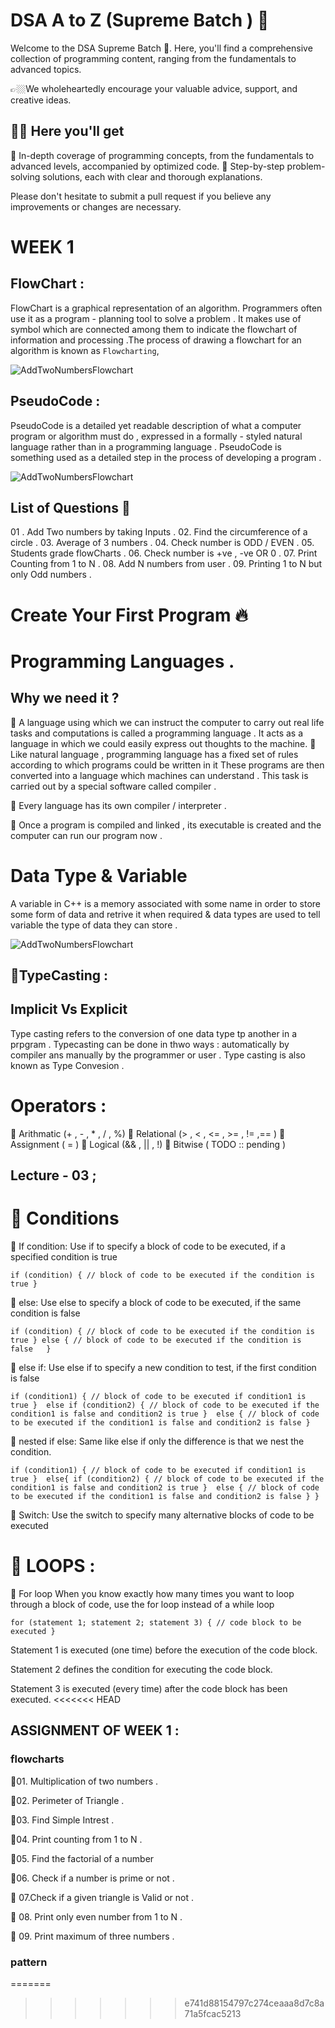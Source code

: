 # DSA A to Z (Supreme Batch ) 🚀
Welcome to the DSA Supreme Batch 🚀. Here, you'll find a comprehensive collection of programming content, ranging from the fundamentals to advanced topics.


👉🏼We wholeheartedly encourage your valuable advice, support, and creative ideas. 

## ✍🏼 Here you'll get 
🔵 In-depth coverage of programming concepts, from the fundamentals to advanced levels, accompanied by optimized code.
🔵 Step-by-step problem-solving solutions, each with clear and thorough explanations.

Please don't hesitate to submit a pull request if you believe any improvements or changes are necessary.


# WEEK 1 
## FlowChart : 
FlowChart is a graphical representation of  an algorithm. Programmers often use it as a program - planning tool to solve a problem . It makes use of symbol which are connected among them to indicate the flowchart of information and processing .The process of drawing a flowchart for an algorithm is known as `Flowcharting`, 


<img src="https://www.ebhor.com/wp-content/uploads/2023/01/Flowchart-To-Add-Two-Numbers.jpg" alt="AddTwoNumbersFlowchart" />

## PseudoCode :
PseudoCode is a detailed yet readable description of what a computer program or algorithm must do , expressed in a formally - styled natural language rather than in a programming language . PseudoCode is something used as a detailed step in the process of developing a program .

<img src="https://image4.slideserve.com/585289/algorithm-pseudo-code-flowchart-l.jpg" alt="AddTwoNumbersFlowchart" />


## List of Questions 🌟
01 . Add Two numbers by taking Inputs .
02. Find the circumference of a circle .
03. Average of 3 numbers .
04. Check number is ODD / EVEN .
05. Students grade flowCharts .
06. Check number is +ve , -ve OR 0 .
07. Print Counting from 1 to N .
08. Add N numbers from user .
09. Printing 1 to N but only Odd numbers .


# Create Your First Program 🔥

# Programming Languages .
## Why we need it ?

🔹 A language using which we can instruct the computer to carry out real life tasks and computations is called a programming language . It acts as a language in which we could easily express out thoughts to the machine.
🔹 Like natural language , programming language has a fixed set of rules according to which programs could be written in it These programs are then converted into a language which machines can understand . This task is carried out by a special software called compiler .

🔹 Every language has its own compiler / interpreter .

🔹 Once a program is compiled and linked , its executable is created and the computer can run our program now .



# Data Type & Variable 
A variable in C++ is a memory associated with some name in order to store some form of data and retrive it when required & data types are used to tell variable the type of data they can store .

<img src="https://simplesnippets.tech/wp-content/uploads/2018/03/c-datatypes.jpg" alt="AddTwoNumbersFlowchart" />


## 🔵TypeCasting :
## Implicit Vs Explicit 
Type casting refers to the conversion of one data type tp another in a prpgram . Typecasting can be done in thwo ways : automatically by compiler ans manually by the programmer or user . Type casting is also known as Type Convesion .


# Operators : 
🔹 Arithmatic (+ , - , * , / , %)
🔹 Relational (> , < , <= , >= , != ,== )
🔹 Assignment ( = )
🔹 Logical (&& , || , !)
🔹 Bitwise ( TODO :: pending )


## Lecture - 03 ;

# 🔵 Conditions 

🔹 If condition: Use if to specify a block of code to be executed, if a specified condition is true

`if (condition) {
  // block of code to be executed if the condition is true
}`

🔹 else: Use else to specify a block of code to be executed, if the same condition is false 

`
if (condition) {
  // block of code to be executed if the condition is true
} else {
  // block of code to be executed if the condition is false  
}
`


🔹 else if:  Use else if to specify a new condition to test, if the first condition is false

`if (condition1) {
  // block of code to be executed if condition1 is true
} 
else if (condition2) {
  // block of code to be executed if the condition1 is false and condition2 is true
} 
else {
  // block of code to be executed if the condition1 is false and condition2 is false
}`

🔹 nested  if else:  Same  like else if only the difference is that we nest the condition.

`if (condition1) {
  // block of code to be executed if condition1 is true
} 
else{
  if (condition2) {
    // block of code to be executed if the condition1 is false and condition2 is true
   } 
    else {
     // block of code to be executed if the condition1 is false and condition2 is false
    }
}
`

🔹 Switch: Use the switch to specify many alternative blocks of code to be executed


# 🔵 LOOPS : 

🔹 For loop 
When you know exactly how many times you want to loop through a block of code, use the for loop instead of a while loop

`for (statement 1; statement 2; statement 3) {
  // code block to be executed
}`

Statement 1 is executed (one time) before the execution of the code block.

Statement 2 defines the condition for executing the code block.

Statement 3 is executed (every time) after the code block has been executed.
<<<<<<< HEAD



## ASSIGNMENT OF WEEK 1 : 

### flowcharts 

🔹01. Multiplication of two numbers .

🔹02. Perimeter of Triangle .

🔹03. Find Simple Intrest .

🔹04. Print counting from 1 to N .

🔹05. Find the factorial of a number 

🔹06. Check if a number is prime or not .

🔹 07.Check if a given triangle is Valid or not .

🔹 08. Print only even number from 1 to N .

🔹 09. Print maximum of three numbers .


### pattern 


=======
>>>>>>> e741d88154797c274ceaaa8d7c8a71a5fcac5213
